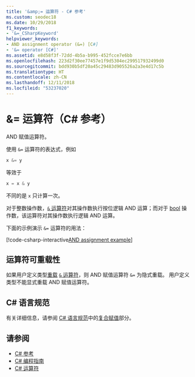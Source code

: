 ```yaml
---
title: '&amp;= 运算符 - C# 参考'
ms.custom: seodec18
ms.date: 10/29/2018
f1_keywords:
- '&=_CSharpKeyword'
helpviewer_keywords:
- AND assignment operator (&=) [C#]
- '&= operator [C#]'
ms.assetid: e8d58f3f-72dd-4b5a-b995-452fcce7e6bb
ms.openlocfilehash: 223d2f30ee77457e1f9d5304ec299517932499d0
ms.sourcegitcommit: bdd930b5df20a45c29483d905526a2a3e4d17c5b
ms.translationtype: HT
ms.contentlocale: zh-CN
ms.lasthandoff: 12/11/2018
ms.locfileid: "53237020"
---
```

# <a name="amp-operator-c-reference"></a>&amp;= 运算符（C# 参考）

AND 赋值运算符。

使用 `&=` 运算符的表达式，例如

```csharp
x &= y
```

等效于

```csharp
x = x & y
```

不同的是 `x` 只计算一次。

对于整数操作数，[`&` 运算符](and-operator.md)对其操作数执行按位逻辑 AND 运算；而对于 [bool](../keywords/bool.md) 操作数，该运算符对其操作数执行逻辑 AND 运算。

下面的示例演示 `&=` 运算符的用法：

[!code-csharp-interactive[AND assignment example](~/samples/snippets/csharp/language-reference/operators/AndOperatorExamples.cs#AndAssignmentExample)]

## <a name="operator-overloadability"></a>运算符可重载性

如果用户定义类型[重载](../keywords/operator.md) [`&` 运算符](and-operator.md)，则 AND 赋值运算符 `&=` 为隐式重载。 用户定义类型不能显式重载 AND 赋值运算符。

## <a name="c-language-specification"></a>C# 语言规范

有关详细信息，请参阅 [C# 语言规范](../language-specification/index.md)中的[复合赋值](~/_csharplang/spec/expressions.md#compound-assignment)部分。

## <a name="see-also"></a>请参阅

- [C# 参考](../index.md)
- [C# 编程指南](../../programming-guide/index.md)
- [C# 运算符](index.md)
